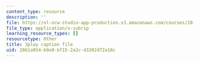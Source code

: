 ```yaml
---
content_type: resource
description: ''
file: https://ol-ocw-studio-app-production.s3.amazonaws.com/courses/20-219-becoming-the-next-bill-nye-writing-and-hosting-the-educational-show-january-iap-2015/2861a954b9a9bf152a2cd3202d72a18c_VBgVRviSKek.srt
file_type: application/x-subrip
learning_resource_types: []
resourcetype: Other
title: 3play caption file
uid: 2861a954-b9a9-bf15-2a2c-d3202d72a18c
---
```

